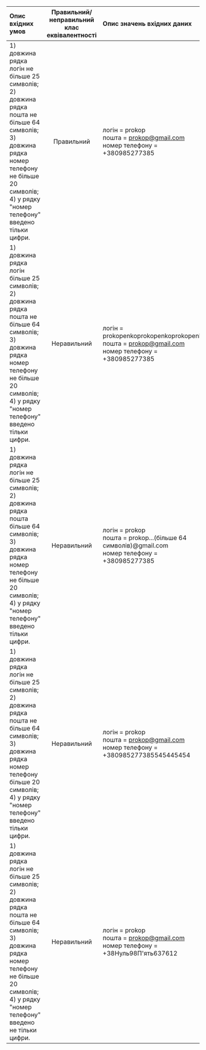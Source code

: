 |Опис вхідних умов|Правильний/неправильний клас еквівалентності|Опис значень вхідних даних|
|:-----|:-----:|:-----|
|1) довжина рядка логін не більше 25 символів;<br> 2) довжина рядка пошта не більше 64 символів;<br> 3) довжина рядка номер телефону не більше 20 символів;<br> 4) у рядку "номер телефону" введено тільки цифри.|Правильний|логін = prokop<br> пошта = prokop@gmail.com<br> номер телефону = +380985277385|
|1) довжина рядка логін більше 25 символів;<br> 2) довжина рядка пошта не більше 64 символів;<br> 3) довжина рядка номер телефону не більше 20 символів;<br> 4) у рядку "номер телефону" введено тільки цифри.|Неравильний|логін = prokopenkoprokopenkoprokopenko<br> пошта = prokop@gmail.com<br> номер телефону = +380985277385|
|1) довжина рядка логін не більше 25 символів;<br> 2) довжина рядка пошта більше 64 символів;<br> 3) довжина рядка номер телефону не більше 20 символів;<br> 4) у рядку "номер телефону" введено тільки цифри.|Неравильний|логін = prokop<br> пошта = prokop...(більше 64 символів)@gmail.com<br> номер телефону = +380985277385|
|1) довжина рядка логін не більше 25 символів;<br> 2) довжина рядка пошта не більше 64 символів;<br> 3) довжина рядка номер телефону більше 20 символів;<br> 4) у рядку "номер телефону" введено тільки цифри.|Неравильний|логін = prokop<br> пошта = prokop@gmail.com<br> номер телефону = +380985277385545445454|
|1) довжина рядка логін не більше 25 символів;<br> 2) довжина рядка пошта не більше 64 символів;<br> 3) довжина рядка номер телефону не більше 20 символів;<br> 4) у рядку "номер телефону" введено не тільки цифри.|Неравильний|логін = prokop<br> пошта = prokop@gmail.com<br> номер телефону = +38Нуль98П'ять637612 |
